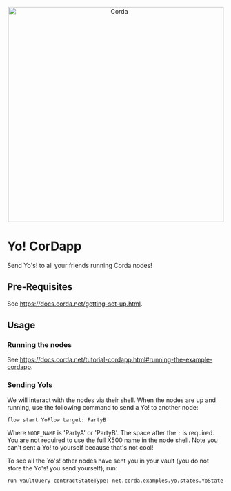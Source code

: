 <p align="center">
  <img src="https://www.corda.net/wp-content/uploads/2016/11/fg005_corda_b.png" alt="Corda" width="500">
</p>

# Yo! CorDapp

Send Yo's! to all your friends running Corda nodes!

## Pre-Requisites

See https://docs.corda.net/getting-set-up.html.

## Usage

### Running the nodes

See https://docs.corda.net/tutorial-cordapp.html#running-the-example-cordapp.

### Sending Yo!s

We will interact with the nodes via their shell. When the nodes are up and running, use the following command to send a
Yo! to another node:

    flow start YoFlow target: PartyB

Where `NODE_NAME` is 'PartyA' or 'PartyB'. The space after the `:` is required. You are not required to use the full
X500 name in the node shell. Note you can't sent a Yo! to yourself because that's not cool!

To see all the Yo's! other nodes have sent you in your vault (you do not store the Yo's! you send yourself), run:

    run vaultQuery contractStateType: net.corda.examples.yo.states.YoState
